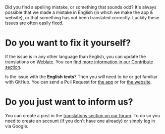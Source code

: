 Did you find a spelling mistake, or something that sounds odd? It's always possible that we made a mistake in English (in which we make the app & website), or that something has not been translated correctly. Luckily these issues are often easily fixed.

# Do you want to fix it yourself?

If the issue is in any other language than English, you can update the translations on [Weblate](https://hosted.weblate.org/projects/antennapod/). You can [find more information in our Contribute section](/contribute/translate).

Is the issue with the **English texts**? Then you will need to be or get familiar with GitHub. You can send a Pull Request for [the app](https://github.com/AntennaPod/AntennaPod/) or for [the website](https://github.com/AntennaPod/antennapod.github.io).

# Do you just want to inform us?

You can create a post in the [translations section on our forum](https://forum.antennapod.org/c/translations/11). To do so you need to create an account (if you don't have one already) or simply log in via Google.
